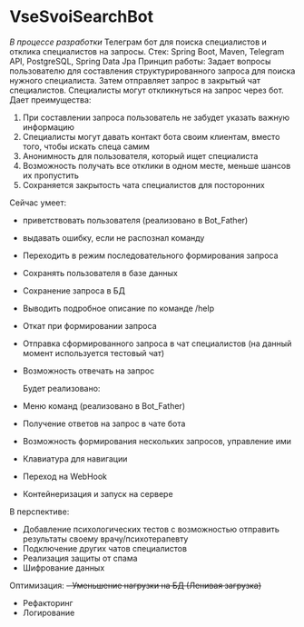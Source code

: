 # VseSvoiSearchBot
*В процессе разработки*
Телеграм бот для поиска специалистов и отклика специалистов на запросы. 
Стек: Spring Boot, Maven, Telegram API, PostgreSQL, Spring Data Jpa
Принцип работы: Задает вопросы пользователю для составления структурированного запроса 
для поиска нужного специалиста. Затем отправляет запрос в закрытый чат специалистов. Специалисты могут откликнуться
на запрос через бот. 
Дает преимущества:
1) При составлении запроса пользователь не забудет указать важную информацию
2) Специалисты могут давать контакт бота своим клиентам, вместо того, чтобы искать спеца самим
3) Анонимность для пользователя, который ищет специалиста
4) Возможность получать все отклики в одном месте, меньше шансов их пропустить
5) Сохраняется закрытость чата специалистов для посторонних

Сейчас умеет: 
- приветствовать пользователя (реализовано в Bot_Father)
- выдавать ошибку, если не распознал команду
- Переходить в режим последовательного формирования запроса
- Сохранять пользователя в базе данных
- Сохранение запроса в БД
- Выводить подробное описание по команде /help
- Откат при формировании запроса
- Отправка сформированного запроса в чат специалистов (на данный момент используется тестовый чат)
- Возможность отвечать на запрос

  Будет реализовано:
- Меню команд (реализовано в Bot_Father)
- Получение ответов на запрос в чате бота
- Возможность формирования нескольких запросов, управление ими
- Клавиатура для навигации
- Переход на WebHook
- Контейнеризация и запуск на сервере
  
В перспективе:
- Добавление психологических тестов с возможностью отправить результаты своему врачу/психотерапевту
- Подключение других чатов специалистов
- Реализация защиты от спама
- Шифрование данных

Оптимизация:
~~- Уменьшение нагрузки на БД (Ленивая загрузка)~~
- Рефакторинг
- Логирование



